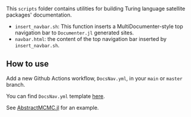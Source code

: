 This `scripts` folder contains utilities for building Turing language satellite packages' documentation. 

- `insert_navbar.sh`: This function inserts a MultiDocumenter-style top navigation bar to `Documenter.jl` generated sites.
- `navbar.html`: the content of the top navigation bar inserted by `insert_navbar.sh`.

## How to use

Add a new Github Actions workflow, `DocsNav.yml`, in your `main` or `master` branch.

You can find `DocsNav.yml` template [here](DocsNav.yml).

See [AbstractMCMC.jl](https://github.com/TuringLang/AbstractMCMC.jl/blob/master/.github/workflows/DocsNav.yml) for an example. 
